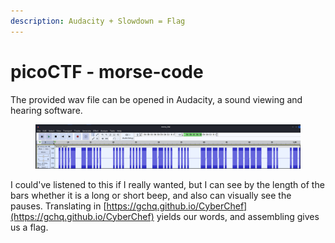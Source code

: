 ```yaml
---
description: Audacity + Slowdown = Flag
---
```


# picoCTF - morse-code

The provided wav file can be opened in Audacity, a sound viewing and hearing software.&#x20;

<figure><img src="../../.gitbook/assets/image (47).png" alt=""><figcaption></figcaption></figure>

I could've listened to this if I really wanted, but I can see by the length of the bars whether it is a long or short beep, and also can visually see the pauses. Translating in [https://gchq.github.io/CyberChef](https://gchq.github.io/CyberChef) yields our words, and assembling gives us a flag.
